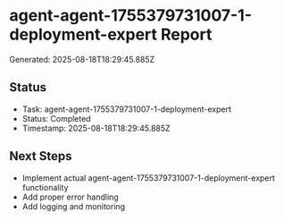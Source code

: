 # agent-agent-1755379731007-1-deployment-expert Report

Generated: 2025-08-18T18:29:45.885Z

## Status
- Task: agent-agent-1755379731007-1-deployment-expert
- Status: Completed
- Timestamp: 2025-08-18T18:29:45.885Z

## Next Steps
- Implement actual agent-agent-1755379731007-1-deployment-expert functionality
- Add proper error handling
- Add logging and monitoring
